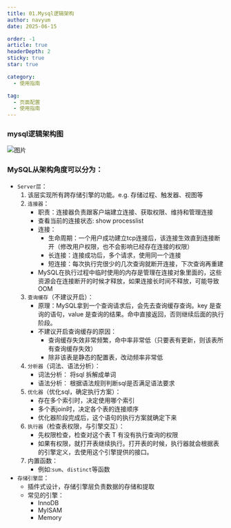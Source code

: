 ```yaml
---
title: 01.Mysql逻辑架构
author: navyum
date: 2025-06-15

order: -1
article: true
headerDepth: 2
sticky: true
star: true

category:
  - 使用指南

tag:
  - 页面配置
  - 使用指南
---
```


### mysql逻辑架构图
![图片](https://raw.staticdn.net/Navyum/imgbed/pic/IMG/2ef23a6d2026c74ef182788fb9ff7ccc.png)


### MySQL从架构角度可以分为：
- `Server层`：
    1. 该层实现所有跨存储引擎的功能。e.g. 存储过程、触发器、视图等
    2. `连接器`：
        - 职责：连接器负责跟客户端建立连接、获取权限、维持和管理连接
        - 查看当前的连接状态: show processlist
        - 连接：
            - 生命周期：一个用户成功建立tcp连接后，该连接生效直到连接断开（修改用户权限，也不会影响已经存在连接的权限）
            - 长连接：连接成功后，多个请求，使用同一个连接
            - 短连接：每次执行完很少的几次查询就断开连接，下次查询再重建
        - MySQL在执行过程中临时使用的内存是管理在连接对象里面的，这些资源会在连接断开的时候才释放，如果连接长时间不释放，可能导致OOM
    3. `查询缓存`（不建议开启）：
        - 原理：MySQL拿到一个查询请求后，会先去查询缓存查询。key 是查询的语句，value 是查询的结果。命中直接返回，否则继续后面的执行阶段。
        - 不建议开启查询缓存的原因：
            - 查询缓存失效非常频繁，命中率非常低（只要表有更新，则该表所有查询缓存失效）
            - 除非该表是静态的配置表，改动频率非常低
    4. `分析器`（词法、语法分析）：
        - 词法分析： 将sql 拆解成单词
        - 语法分析： 根据语法规则判断sql是否满足语法要求
    3. `优化器`（优化sql，确定执行方案）：
        - 存在多个索引时，决定使用哪个索引
        - 多个表join时，决定各个表的连接顺序
        - 优化器阶段完成后，这个语句的执行方案就确定下来
    6. `执行器`（检查表权限，与引擎交互）：
        - 先权限检查，检查对这个表 T 有没有执行查询的权限
        - 如果有权限，就打开表继续执行。打开表的时候，执行器就会根据表的引擎定义，去使用这个引擎提供的接口。
    7. 内置函数：
        - 例如:`sum`、`distinct`等函数
- `存储引擎层`：
    - 插件式设计，存储引擎层负责数据的存储和提取
    - 常见的引擎：
        - InnoDB
        - MyISAM
        - Memory 
